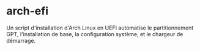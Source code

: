 # arch-efi
Un script d'installation d'Arch Linux en UEFI automatise le partitionnement GPT, l'installation de base, la configuration système, et le chargeur de démarrage.
